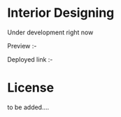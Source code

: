 # Interior Designing

Under development right now

Preview :-

Deployed link :-

# License 
to be added....
